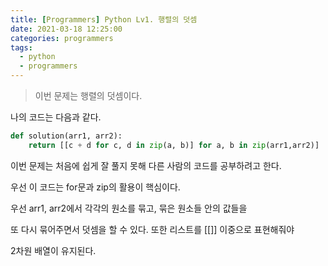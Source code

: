 ```yaml
---
title: [Programmers] Python Lv1. 행렬의 덧셈
date: 2021-03-18 12:25:00
categories: programmers
tags:
  - python
  - programmers
---
```

>이번 문제는 행렬의 덧셈이다.

나의 코드는 다음과 같다.

~~~python
def solution(arr1, arr2):
    return [[c + d for c, d in zip(a, b)] for a, b in zip(arr1,arr2)]
~~~
이번 문제는 처음에 쉽게 잘 풀지 못해 다른 사람의 코드를 공부하려고 한다.

우선 이 코드는 for문과 zip의 활용이 핵심이다.

우선 arr1, arr2에서 각각의 원소를 묶고, 묶은 원소들 안의 값들을

또 다시 묶어주면서 덧셈을 할 수 있다. 또한 리스트를 [[]] 이중으로 표현해줘야

2차원 배열이 유지된다.
